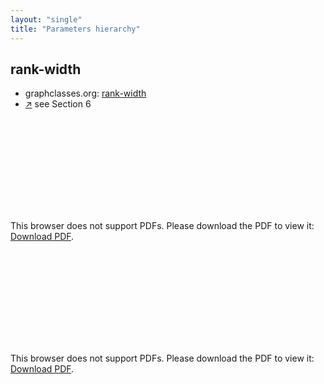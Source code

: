 ```yaml
---
layout: "single"
title: "Parameters hierarchy"
---
```

<!--this is a generated file-->

## rank-width
* graphclasses.org: [rank-width](https://www.graphclasses.org/classes/par_20.html)
* [↗](https://www.sciencedirect.com/science/article/pii/S0095895605001528) see Section 6

<object data="../local_IMmY3n.pdf" type="application/pdf" width="100%" height="480px"><embed src="../local_IMmY3n.pdf"><p>This browser does not support PDFs. Please download the PDF to view it: <a href="../local_IMmY3n.pdf">Download PDF</a>.</p></embed></object>


<object data="../IMmY3n.pdf" type="application/pdf" width="100%" height="480px"><embed src="../IMmY3n.pdf"><p>This browser does not support PDFs. Please download the PDF to view it: <a href="../IMmY3n.pdf">Download PDF</a>.</p></embed></object>

